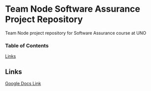 # Team Node Software Assurance Project Repository
Team Node project repository for Software Assurance course at UNO

### Table of Contents  
[Links](#links)

## Links
[Google Docs Link](https://drive.google.com/drive/folders/0Bx1ynvEvmAEAMUxfSTlWS0JNc3M?usp=sharing)
